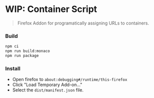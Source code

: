# WIP: Container Script

> Firefox Addon for programatically assigning URLs to containers.

### Build

``` sh
npm ci
npm run build:monaco
npm run package
```

### Install

* Open firefox to `about:debugging#/runtime/this-firefox`
* Click "Load Temporary Add-on..."
* Select the `dist/manifest.json` file.
